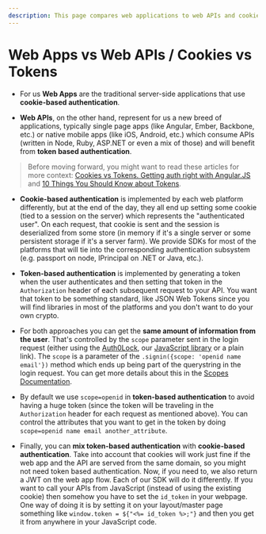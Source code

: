 ```yaml
---
description: This page compares web applications to web APIs and cookies vs. Tokens.
---
```


# Web Apps vs Web APIs / Cookies vs Tokens

* For us **Web Apps** are the traditional server-side applications that use **cookie-based authentication**.

* **Web APIs**, on the other hand, represent for us a new breed of applications, typically single page apps (like Angular, Ember, Backbone, etc.) or native mobile apps (like iOS, Android, etc.) which consume APIs (written in Node, Ruby, ASP.NET or even a mix of those) and will benefit from **token based authentication**.

> Before moving forward, you might want to read these articles for more context: [Cookies vs Tokens. Getting auth right with Angular.JS](https://auth0.com/blog/2014/01/07/angularjs-authentication-with-cookies-vs-token/) and  [10 Things You Should Know about Tokens](https://auth0.com/blog/2014/01/27/ten-things-you-should-know-about-tokens-and-cookies/).

* **Cookie-based authentication** is implemented by each web platform differently, but at the end of the day, they all end up setting some cookie (tied to a session on the server) which represents the "authenticated user". On each request, that cookie is sent and the session is deserialized from some store (in memory if it's a single server or some persistent storage if it's a server farm). We provide SDKs for most of the platforms that will tie into the corresponding authentication subsystem (e.g. passport on node, IPrincipal on .NET or Java, etc.).

* **Token-based authentication** is implemented by generating a token when the user authenticates and then setting that token in the `Authorization` header of each subsequent request to your API. You want that token to be something standard, like JSON Web Tokens since you will find libraries in most of the platforms and you don't want to do your own crypto.

* For both approaches you can get the **same amount of information from the user**. That's controlled by the `scope` parameter sent in the login request (either using the [Auth0Lock](/lock), our [JavaScript library](https://github.com/auth0/auth0.js) or a plain link). The `scope` is a parameter of the `.signin({scope: 'openid name email'})` method which ends up being part of the querystring in the login request. You can get more details about this in the [Scopes Documentation](/scopes).

* By default we use `scope=openid` in **token-based authentication** to avoid having a huge token (since the token will be traveling in the `Authorization` header for each request as mentioned above). You can control the attributes that you want to get in the token by doing `scope=openid name email another_attribute`.

* Finally, you can **mix token-based authentication** with **cookie-based authentication**. Take into account that cookies will work just fine if the web app and the API are served from the same domain, so you might not need token based authentication. Now, if you need to, we also return a JWT on the web app flow. Each of our SDK will do it differently. If you want to call your APIs from JavaScript (instead of using the existing cookie) then somehow you have to set the `id_token` in your webpage. One way of doing it is by setting it on your layout/master page something like `window.token = ${"<%= id_token %>;"}` and then you get it from anywhere in your JavaScript code.
